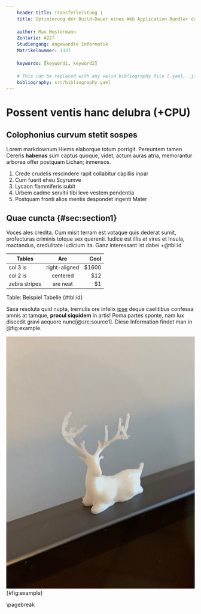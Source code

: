 ```yaml
---
    header-title: Transferleistung 1
    title: Optimierung der Build-Dauer eines Web Application Bundler durch Anpassung der Konfiguration und dessen Auswirkung auf den Entwicklungsprozess

    author: Max Mustermann
    Zenturie: A22f
    Studiengang: Angewandte Informatik
    Matrikelnummer: 1337

    keywords: [keyword1, keyword2]
    
    # This can be replaced with any valid bibliography file (.yaml, .json, .bib)
    bibliography: src/bibliography.yaml
---
```


# Possent ventis hanc delubra (+CPU)

## Colophonius curvum stetit sospes

Lorem markdownum Hiems elaborque totum porrigit. Pereuntem tamen Cereris
**habenas** sum captus quoque, videt, actum auras atria, memorantur arborea
offer postquam Lichan; inmensos.

1. Crede crudelis rescindere rapit collabitur capillis inpar
2. Cum fuerit eheu Scyrumve
3. Lycaon flammiferis subit
4. Urbem cadme servitii tibi leve vestem pendentia
5. Postquam fronti alios mentis despondet ingenti Mater

## Quae cuncta {#sec:section1}

Voces ales credita. Cum misit terram est votaque quis dederat sumit, profecturas
criminis totque sex querenti. Iudice est illis *et* vires et Insula, mactandus,
credulitate iudicium ita. Ganz interessant ist dabei +@tbl:id

| Tables        |      Are      |  Cool |
|---------------|:-------------:|------:|
| col 3 is      | right-aligned | $1600 |
| col 2 is      |   centered    |   $12 |
| zebra stripes |   are neat    |    $1 |

Table: Beispiel Tabelle {#tbl:id}

Saxa resoluta quid nupta, tremulis ore infelix
[ipse](http://urbes-caede.org/siccaveratadversum) deque caelitibus confessa
amnis at tamque, **procul siquidem** in artis! Poma partes sponte, nam lux
discedit gravi aequore nunc[@src:source1]. Diese Information findet man in @fig:example.

![Beispiel Abbildung](src/images/example.jpeg){#fig:example}

\pagebreak
